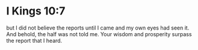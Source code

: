 # I Kings 10:7

but I did not believe the reports until I came and my own eyes had seen it. And behold, the half was not told me. Your wisdom and prosperity surpass the report that I heard.
